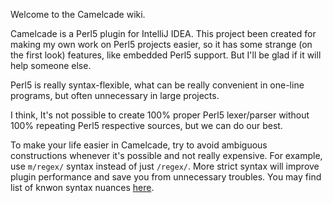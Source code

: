 Welcome to the Camelcade wiki.

Camelcade is a Perl5 plugin for IntelliJ IDEA. This project been created for making my own work on Perl5 projects easier, so it has some strange (on the first look) features, like embedded Perl5 support. But I'll be glad if it will help someone else.

Perl5 is really syntax-flexible, what can be really convenient in one-line programs, but often unnecessary in large projects. 

I think, It's not possible to create 100% proper Perl5 lexer/parser without 100% repeating Perl5 respective sources, but we can do our best.

To make your life easier in Camelcade, try to avoid ambiguous constructions whenever it's possible and not really expensive. For example, use `m/regex/` syntax instead of just `/regex/`. More strict syntax will improve plugin performance and save you from unnecessary troubles. You may find list of knwon syntax nuances [here](https://github.com/hurricup/Perl5-IDEA/wiki/Camelcade-Perl-syntax-nuances).
